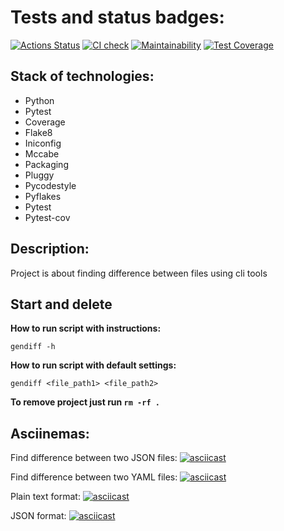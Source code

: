 # Tests and status badges:

[![Actions Status](https://github.com/145kjhgv/python-project-50/actions/workflows/hexlet-check.yml/badge.svg)](https://github.com/145kjhgv/python-project-50/actions)
[![CI check](https://github.com/145kjhgv/python-project-50/actions/workflows/main.yml/badge.svg)](https://github.com/145kjhgv/python-project-50/actions/workflows/main.yml)
[![Maintainability](https://api.codeclimate.com/v1/badges/fc41f486953fcf9da54d/maintainability)](https://codeclimate.com/github/aesmirnov-pm/python-project-50/maintainability)
[![Test Coverage](https://api.codeclimate.com/v1/badges/fc41f486953fcf9da54d/test_coverage)](https://codeclimate.com/github/aesmirnov-pm/python-project-50/test_coverage)

## Stack of technologies:

* Python
* Pytest
* Сoverage
* Flake8
* Iniconfig
* Mccabe
* Packaging
* Pluggy
* Pycodestyle
* Pyflakes
* Pytest
* Pytest-cov

## Description:

Project is about finding difference between files using cli tools

## Start and delete

**How to run script with instructions:**

`gendiff -h`

**How to run script with default settings:**

`gendiff <file_path1> <file_path2>`

**To remove project just run `rm -rf .`**

## Asciinemas:

Find difference between two JSON files:
[![asciicast](https://asciinema.org/a/p9PwCYpf37NXsMe0oGmgbaQci.svg)](https://asciinema.org/a/p9PwCYpf37NXsMe0oGmgbaQci)

Find difference between two YAML files:
[![asciicast](https://asciinema.org/a/oNGk5M7uII9eJpfy1qyX4mU3Z.svg)](https://asciinema.org/a/oNGk5M7uII9eJpfy1qyX4mU3Z)

Plain text format:
[![asciicast](https://asciinema.org/a/kcHYJTFI9B716HgyTFEL3yzsg.svg)](https://asciinema.org/a/kcHYJTFI9B716HgyTFEL3yzsg)

JSON format:
[![asciicast](https://asciinema.org/a/wiiuOGkdfNLKiLNEjZff0vSTR.svg)](https://asciinema.org/a/wiiuOGkdfNLKiLNEjZff0vSTR)